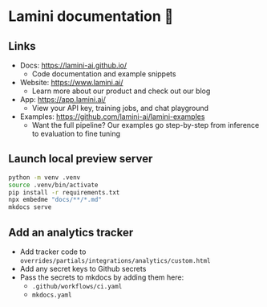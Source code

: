 # Lamini documentation 🦙

## Links

* Docs: https://lamini-ai.github.io/
  * Code documentation and example snippets
* Website: https://www.lamini.ai/
  * Learn more about our product and check out our blog
* App: https://app.lamini.ai/
  * View your API key, training jobs, and chat playground
* Examples: https://github.com/lamini-ai/lamini-examples
  * Want the full pipeline? Our examples go step-by-step from inference to evaluation to fine tuning

## Launch local preview server

```bash
python -m venv .venv
source .venv/bin/activate
pip install -r requirements.txt
npx embedme "docs/**/*.md"
mkdocs serve
```

## Add an analytics tracker

* Add tracker code to `overrides/partials/integrations/analytics/custom.html`
* Add any secret keys to Github secrets
* Pass the secrets to mkdocs by adding them here:
  * `.github/workflows/ci.yaml`
  * `mkdocs.yaml`
